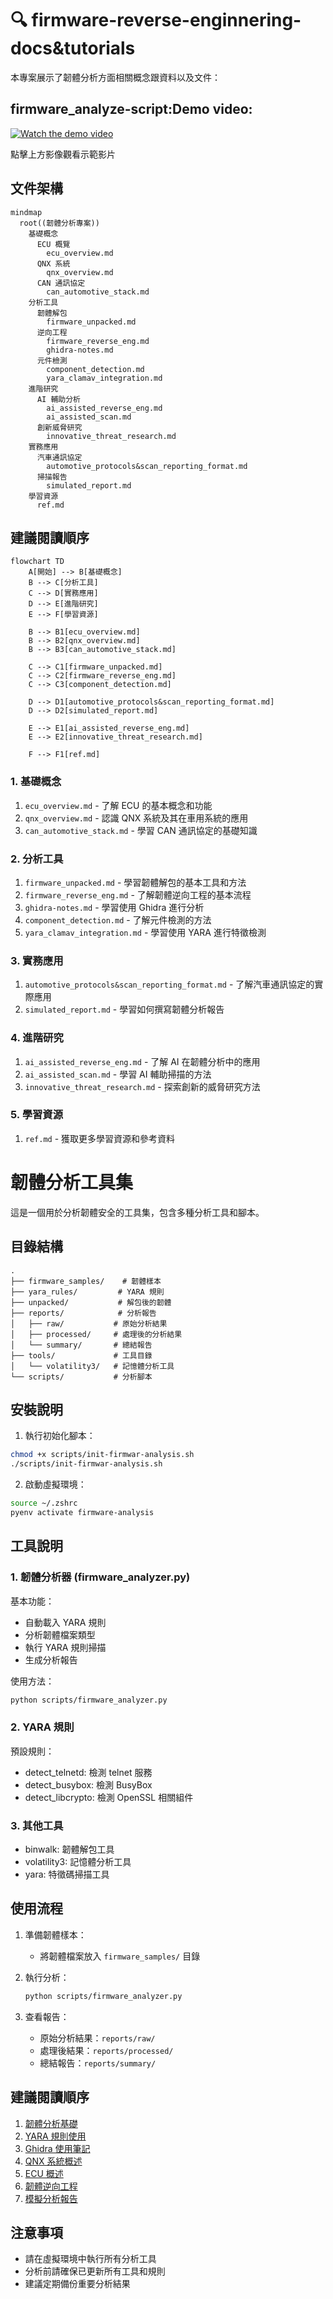 # 🔍 firmware-reverse-enginnering-docs&tutorials

本專案展示了韌體分析方面相關概念跟資料以及文件：

## 
## firmware_analyze-script:Demo video:

[![Watch the demo video](https://img.youtube.com/vi/rHVcB-mxKB8/0.jpg)](https://youtu.be/viOC4hCcM64)

點擊上方影像觀看示範影片

## 文件架構

```mermaid
mindmap
  root((韌體分析專案))
    基礎概念
      ECU 概覽
        ecu_overview.md
      QNX 系統
        qnx_overview.md
      CAN 通訊協定
        can_automotive_stack.md
    分析工具
      韌體解包
        firmware_unpacked.md
      逆向工程
        firmware_reverse_eng.md
        ghidra-notes.md
      元件檢測
        component_detection.md
        yara_clamav_integration.md
    進階研究
      AI 輔助分析
        ai_assisted_reverse_eng.md
        ai_assisted_scan.md
      創新威脅研究
        innovative_threat_research.md
    實務應用
      汽車通訊協定
        automotive_protocols&scan_reporting_format.md
      掃描報告
        simulated_report.md
    學習資源
      ref.md
```

## 建議閱讀順序

```mermaid
flowchart TD
    A[開始] --> B[基礎概念]
    B --> C[分析工具]
    C --> D[實務應用]
    D --> E[進階研究]
    E --> F[學習資源]

    B --> B1[ecu_overview.md]
    B --> B2[qnx_overview.md]
    B --> B3[can_automotive_stack.md]

    C --> C1[firmware_unpacked.md]
    C --> C2[firmware_reverse_eng.md]
    C --> C3[component_detection.md]

    D --> D1[automotive_protocols&scan_reporting_format.md]
    D --> D2[simulated_report.md]

    E --> E1[ai_assisted_reverse_eng.md]
    E --> E2[innovative_threat_research.md]

    F --> F1[ref.md]
```

### 1. 基礎概念

1. `ecu_overview.md` - 了解 ECU 的基本概念和功能
2. `qnx_overview.md` - 認識 QNX 系統及其在車用系統的應用
3. `can_automotive_stack.md` - 學習 CAN 通訊協定的基礎知識

### 2. 分析工具

1. `firmware_unpacked.md` - 學習韌體解包的基本工具和方法
2. `firmware_reverse_eng.md` - 了解韌體逆向工程的基本流程
3. `ghidra-notes.md` - 學習使用 Ghidra 進行分析
4. `component_detection.md` - 了解元件檢測的方法
5. `yara_clamav_integration.md` - 學習使用 YARA 進行特徵檢測

### 3. 實務應用

1. `automotive_protocols&scan_reporting_format.md` - 了解汽車通訊協定的實際應用
2. `simulated_report.md` - 學習如何撰寫韌體分析報告

### 4. 進階研究

1. `ai_assisted_reverse_eng.md` - 了解 AI 在韌體分析中的應用
2. `ai_assisted_scan.md` - 學習 AI 輔助掃描的方法
3. `innovative_threat_research.md` - 探索創新的威脅研究方法

### 5. 學習資源

1. `ref.md` - 獲取更多學習資源和參考資料

# 韌體分析工具集

這是一個用於分析韌體安全的工具集，包含多種分析工具和腳本。

## 目錄結構

```
.
├── firmware_samples/    # 韌體樣本
├── yara_rules/         # YARA 規則
├── unpacked/           # 解包後的韌體
├── reports/            # 分析報告
│   ├── raw/           # 原始分析結果
│   ├── processed/     # 處理後的分析結果
│   └── summary/       # 總結報告
├── tools/             # 工具目錄
│   └── volatility3/   # 記憶體分析工具
└── scripts/           # 分析腳本
```

## 安裝說明

1. 執行初始化腳本：

```bash
chmod +x scripts/init-firmwar-analysis.sh
./scripts/init-firmwar-analysis.sh
```

2. 啟動虛擬環境：

```bash
source ~/.zshrc
pyenv activate firmware-analysis
```

## 工具說明

### 1. 韌體分析器 (firmware_analyzer.py)

基本功能：

- 自動載入 YARA 規則
- 分析韌體檔案類型
- 執行 YARA 規則掃描
- 生成分析報告

使用方法：

```bash
python scripts/firmware_analyzer.py
```

### 2. YARA 規則

預設規則：

- detect_telnetd: 檢測 telnet 服務
- detect_busybox: 檢測 BusyBox
- detect_libcrypto: 檢測 OpenSSL 相關組件

### 3. 其他工具

- binwalk: 韌體解包工具
- volatility3: 記憶體分析工具
- yara: 特徵碼掃描工具

## 使用流程

1. 準備韌體樣本：

   - 將韌體檔案放入 `firmware_samples/` 目錄

2. 執行分析：

   ```bash
   python scripts/firmware_analyzer.py
   ```

3. 查看報告：
   - 原始分析結果：`reports/raw/`
   - 處理後結果：`reports/processed/`
   - 總結報告：`reports/summary/`

## 建議閱讀順序

1. [韌體分析基礎](docs/firmware_unpacked.md)
2. [YARA 規則使用](docs/yara_clamav_integration.md)
3. [Ghidra 使用筆記](docs/ghidra-notes.md)
4. [QNX 系統概述](docs/qnx_overview.md)
5. [ECU 概述](docs/ecu_overview.md)
6. [韌體逆向工程](docs/firmware_reverse_eng.md)
7. [模擬分析報告](docs/simulated_report.md)

## 注意事項

- 請在虛擬環境中執行所有分析工具
- 分析前請確保已更新所有工具和規則
- 建議定期備份重要分析結果
